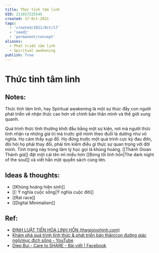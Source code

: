 ```yaml
---
title: Thức tỉnh tâm linh
UID: 211017225545
created: 17-Oct-2021
tags:
  - 'created/2021/Oct/17'
  - 'seed🥜'
  - 'permanent/concept'
aliases:
  - Phát triển tâm linh
  - Spiritual awakening
publish: True
---
```

# Thức tỉnh tâm linh

## Notes:
Thức tỉnh tâm linh, hay Spiritual awakening là một sự thúc đẩy con người phát triển về nhận thức cao hơn về chính bản thân mình và thế giới xung quanh.

Quá trình thức tỉnh thường khởi đầu bằng một sự kiện, nơi mà người thức tỉnh nhận ra những giá trị mà trước giờ mình theo đuổi là dường như vô nghĩa. Họ cảm thấy sụp đổ. Họ đứng trước một quá trình cực kỳ đau đớn, đòi hỏi họ phải thay đổi, phải tìm kiếm điều gì thực sự quan trọng với đời mình. Tình trạng này trong tâm lý học gọi là khủng hoảng. [[Thánh Gioan Thánh giá]] đặt một cái tên mĩ miều hơn [[Bóng tối linh hồn|The dark night of the soul]] và viết hẳn một quyển sách cùng tên.

## Ideas & thoughts:
- [[Khủng hoảng hiện sinh]]
- [[❕ Ý nghĩa cuộc sống|Ý nghĩa cuộc đời]]
- [[Rat race]]
- [[Digital Minimalism]]

## Ref:
- [ĐỊNH LUẬT TIẾN HÓA LINH HỒN (thegioivohinh.com)](http://thegioivohinh.com/diendan/showthread.php?459043-%C4%90%E1%BB%8ANH-LU%E1%BA%ACT-TI%E1%BA%BEN-H%C3%93A-LINH-H%E1%BB%92N)
- [Khám phá quá trình tỉnh thức & phát triển bản thân/con đường giác ngộ/mục đích sống - YouTube](https://www.youtube.com/watch?v=AnJJtOaVS5o)
- [Diep Bui - Care to SHARE - Bài viết | Facebook](https://www.facebook.com/diepbui1019/posts/351141562899269)